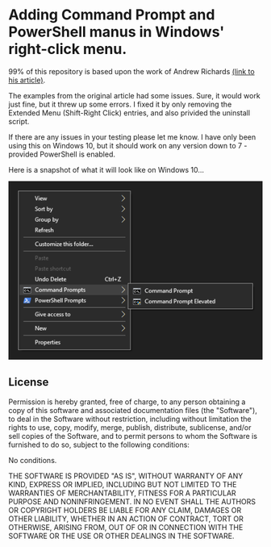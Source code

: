 # Adding Command Prompt and PowerShell manus in Windows' right-click menu.

99% of this repository is based upon the work of Andrew Richards [(link to his article)](https://learn.microsoft.com/en-us/archive/blogs/andrew_richards/enhancing-the-open-command-prompt-here-shift-right-click-context-menu-experience).

The examples from the original article had some issues.  Sure, it would work just fine,
but it threw up some errors.  I fixed it by only removing the Extended Menu (Shift-Right
Click) entries, and also privided the uninstall script.

If there are any issues in your testing please let me know.  I have only been using this
on Windows 10, but it should work on any version down to 7 - provided PowerShell is enabled.

Here is a snapshot of what it will look like on Windows 10...


![Screenshot](screenshot.png)


## License

Permission is hereby granted, free of charge, to any person obtaining a copy
of this software and associated documentation files (the "Software"), to deal
in the Software without restriction, including without limitation the rights
to use, copy, modify, merge, publish, distribute, sublicense, and/or sell
copies of the Software, and to permit persons to whom the Software is
furnished to do so, subject to the following conditions:

No conditions.

THE SOFTWARE IS PROVIDED "AS IS", WITHOUT WARRANTY OF ANY KIND, EXPRESS OR
IMPLIED, INCLUDING BUT NOT LIMITED TO THE WARRANTIES OF MERCHANTABILITY,
FITNESS FOR A PARTICULAR PURPOSE AND NONINFRINGEMENT. IN NO EVENT SHALL THE
AUTHORS OR COPYRIGHT HOLDERS BE LIABLE FOR ANY CLAIM, DAMAGES OR OTHER
LIABILITY, WHETHER IN AN ACTION OF CONTRACT, TORT OR OTHERWISE, ARISING FROM,
OUT OF OR IN CONNECTION WITH THE SOFTWARE OR THE USE OR OTHER DEALINGS IN THE
SOFTWARE.
